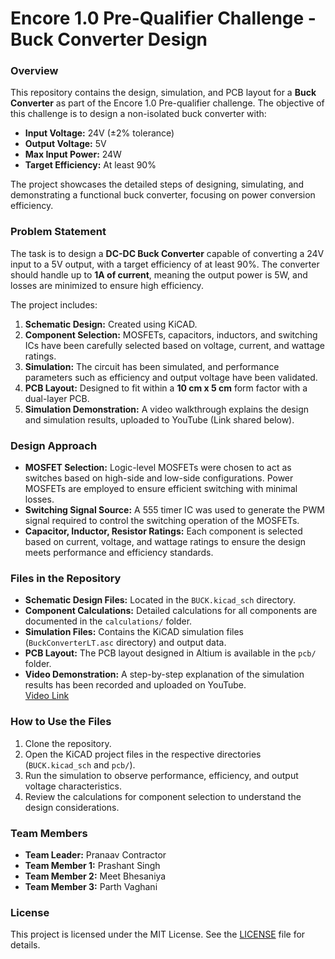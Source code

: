 
# Encore 1.0 Pre-Qualifier Challenge - Buck Converter Design

### Overview

This repository contains the design, simulation, and PCB layout for a **Buck Converter** as part of the Encore 1.0 Pre-qualifier challenge. The objective of this challenge is to design a non-isolated buck converter with:

- **Input Voltage:** 24V (±2% tolerance)
- **Output Voltage:** 5V
- **Max Input Power:** 24W
- **Target Efficiency:** At least 90%

The project showcases the detailed steps of designing, simulating, and demonstrating a functional buck converter, focusing on power conversion efficiency.

### Problem Statement

The task is to design a **DC-DC Buck Converter** capable of converting a 24V input to a 5V output, with a target efficiency of at least 90%. The converter should handle up to **1A of current**, meaning the output power is 5W, and losses are minimized to ensure high efficiency.

The project includes:

1. **Schematic Design:** Created using KiCAD.
2. **Component Selection:** MOSFETs, capacitors, inductors, and switching ICs have been carefully selected based on voltage, current, and wattage ratings.
3. **Simulation:** The circuit has been simulated, and performance parameters such as efficiency and output voltage have been validated.
4. **PCB Layout:** Designed to fit within a **10 cm x 5 cm** form factor with a dual-layer PCB.
5. **Simulation Demonstration:** A video walkthrough explains the design and simulation results, uploaded to YouTube (Link shared below).

### Design Approach

- **MOSFET Selection:** Logic-level MOSFETs were chosen to act as switches based on high-side and low-side configurations. Power MOSFETs are employed to ensure efficient switching with minimal losses.
- **Switching Signal Source:** A 555 timer IC was used to generate the PWM signal required to control the switching operation of the MOSFETs.
- **Capacitor, Inductor, Resistor Ratings:** Each component is selected based on current, voltage, and wattage ratings to ensure the design meets performance and efficiency standards.
  
### Files in the Repository

- **Schematic Design Files:** Located in the `BUCK.kicad_sch` directory.
- **Component Calculations:** Detailed calculations for all components are documented in the `calculations/` folder.
- **Simulation Files:** Contains the KiCAD simulation files (`BuckConverterLT.asc` directory) and output data.
- **PCB Layout:** The PCB layout designed in Altium is available in the `pcb/` folder.
- **Video Demonstration:** A step-by-step explanation of the simulation results has been recorded and uploaded on YouTube.  
  [Video Link](https://youtu.be/VzP02CuskdQ)

### How to Use the Files

1. Clone the repository.
2. Open the KiCAD project files in the respective directories (`BUCK.kicad_sch` and `pcb/`).
3. Run the simulation to observe performance, efficiency, and output voltage characteristics.
4. Review the calculations for component selection to understand the design considerations.

### Team Members

- **Team Leader:** Pranaav Contractor
- **Team Member 1:** Prashant Singh
- **Team Member 2:** Meet Bhesaniya
- **Team Member 3:** Parth Vaghani

### License

This project is licensed under the MIT License. See the [LICENSE](LICENSE) file for details.

